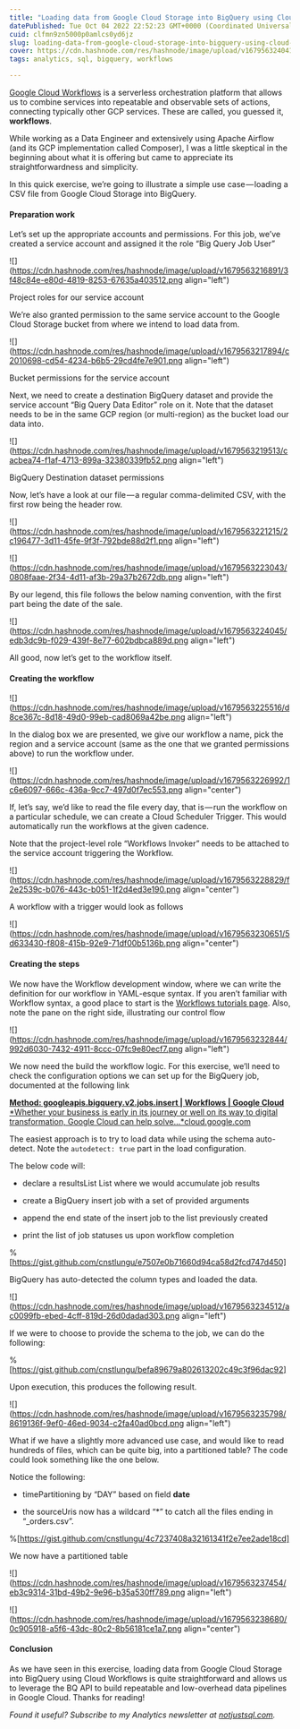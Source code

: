 ```yaml
---
title: "Loading data from Google Cloud Storage into BigQuery using Cloud Workflows"
datePublished: Tue Oct 04 2022 22:52:23 GMT+0000 (Coordinated Universal Time)
cuid: clfmn9zn5000p0amlcs0yd6jz
slug: loading-data-from-google-cloud-storage-into-bigquery-using-cloud-workflows
cover: https://cdn.hashnode.com/res/hashnode/image/upload/v1679563240416/b007c020-2a49-4717-bf04-2d25ee490b89.png
tags: analytics, sql, bigquery, workflows

---
```


[Google Cloud Workflows](https://cloud.google.com/workflows/docs/overview) is a serverless orchestration platform that allows us to combine services into repeatable and observable sets of actions, connecting typically other GCP services. These are called, you guessed it, **workflows**.

While working as a Data Engineer and extensively using Apache Airflow (and its GCP implementation called Composer), I was a little skeptical in the beginning about what it is offering but came to appreciate its straightforwardness and simplicity.

In this quick exercise, we’re going to illustrate a simple use case — loading a CSV file from Google Cloud Storage into BigQuery.

#### Preparation work

Let’s set up the appropriate accounts and permissions. For this job, we’ve created a service account and assigned it the role “Big Query Job User”

![](https://cdn.hashnode.com/res/hashnode/image/upload/v1679563216891/3f48c84e-e80d-4819-8253-67635a403512.png align="left")

Project roles for our service account

We’re also granted permission to the same service account to the Google Cloud Storage bucket from where we intend to load data from.

![](https://cdn.hashnode.com/res/hashnode/image/upload/v1679563217894/c2010698-cd54-4234-b6b5-29cd4fe7e901.png align="left")

Bucket permissions for the service account

Next, we need to create a destination BigQuery dataset and provide the service account “Big Query Data Editor” role on it. Note that the dataset needs to be in the same GCP region (or multi-region) as the bucket load our data into.

![](https://cdn.hashnode.com/res/hashnode/image/upload/v1679563219513/cacbea74-f1af-4713-899a-32380339fb52.png align="left")

BigQuery Destination dataset permissions

Now, let’s have a look at our file — a regular comma-delimited CSV, with the first row being the header row.

![](https://cdn.hashnode.com/res/hashnode/image/upload/v1679563221215/2c196477-3d11-45fe-9f3f-792bde88d2f1.png align="left")

![](https://cdn.hashnode.com/res/hashnode/image/upload/v1679563223043/0808faae-2f34-4d11-af3b-29a37b2672db.png align="left")

By our legend, this file follows the below naming convention, with the first part being the date of the sale.

![](https://cdn.hashnode.com/res/hashnode/image/upload/v1679563224045/edb3dc9b-f029-439f-8e77-602bdbca889d.png align="left")

All good, now let’s get to the workflow itself.

#### Creating the workflow

![](https://cdn.hashnode.com/res/hashnode/image/upload/v1679563225516/d8ce367c-8d18-49d0-99eb-cad8069a42be.png align="left")

In the dialog box we are presented, we give our workflow a name, pick the region and a service account (same as the one that we granted permissions above) to run the workflow under.

![](https://cdn.hashnode.com/res/hashnode/image/upload/v1679563226992/1c6e6097-666c-436a-9cc7-497d0f7ec553.png align="center")

If, let’s say, we’d like to read the file every day, that is — run the workflow on a particular schedule, we can create a Cloud Scheduler Trigger. This would automatically run the workflows at the given cadence.

Note that the project-level role “Workflows Invoker” needs to be attached to the service account triggering the Workflow.

![](https://cdn.hashnode.com/res/hashnode/image/upload/v1679563228829/f2e2539c-b076-443c-b051-1f2d4ed3e190.png align="center")

A workflow with a trigger would look as follows

![](https://cdn.hashnode.com/res/hashnode/image/upload/v1679563230651/5d633430-f808-415b-92e9-71df00b5136b.png align="center")

#### Creating the steps

We now have the Workflow development window, where we can write the definition for our workflow in YAML-esque syntax. If you aren’t familiar with Workflow syntax, a good place to start is the [Workflows tutorials page](https://cloud.google.com/functions/docs/tutorials). Also, note the pane on the right side, illustrating our control flow

![](https://cdn.hashnode.com/res/hashnode/image/upload/v1679563232844/992d6030-7432-4911-8ccc-07fc9e80ecf7.png align="left")

We now need the build the workflow logic. For this exercise, we’ll need to check the configuration options we can set up for the BigQuery job, documented at the following link

[**Method: googleapis.bigquery.v2.jobs.insert | Workflows | Google Cloud**  
\*Whether your business is early in its journey or well on its way to digital transformation, Google Cloud can help solve…\*cloud.google.com](https://cloud.google.com/workflows/docs/reference/googleapis/bigquery/v2/jobs/insert)

The easiest approach is to try to load data while using the schema auto-detect. Note the `autodetect: true` part in the load configuration.

The below code will:

* declare a resultsList List where we would accumulate job results
    
* create a BigQuery insert job with a set of provided arguments
    
* append the end state of the insert job to the list previously created
    
* print the list of job statuses us upon workflow completion
    

%[https://gist.github.com/cnstlungu/e7507e0b71660d94ca58d2fcd747d450] 

BigQuery has auto-detected the column types and loaded the data.

![](https://cdn.hashnode.com/res/hashnode/image/upload/v1679563234512/ac0099fb-ebed-4cff-819d-26d0dadad303.png align="left")

If we were to choose to provide the schema to the job, we can do the following:

%[https://gist.github.com/cnstlungu/befa89679a802613202c49c3f96dac92] 

Upon execution, this produces the following result.

![](https://cdn.hashnode.com/res/hashnode/image/upload/v1679563235798/8619136f-9ef0-46ed-9034-c2fa40ad0bcd.png align="left")

What if we have a slightly more advanced use case, and would like to read hundreds of files, which can be quite big, into a partitioned table? The code could look something like the one below.

Notice the following:

* timePartitioning by “DAY” based on field **date**
    
* the sourceUris now has a wildcard “\*” to catch all the files ending in “\_orders.csv”.
    

%[https://gist.github.com/cnstlungu/4c7237408a32161341f2e7ee2ade18cd] 

We now have a partitioned table

![](https://cdn.hashnode.com/res/hashnode/image/upload/v1679563237454/eb3c9314-31bd-49b2-9e96-b35a530ff789.png align="left")

![](https://cdn.hashnode.com/res/hashnode/image/upload/v1679563238680/0c905918-a5f6-43dc-80c2-8b56181ce1a7.png align="center")

#### Conclusion

As we have seen in this exercise, loading data from Google Cloud Storage into BigQuery using Cloud Workflows is quite straightforward and allows us to leverage the BQ API to build repeatable and low-overhead data pipelines in Google Cloud. Thanks for reading!

*Found it useful? Subscribe to my Analytics newsletter at* [*notjustsql.com*](https://www.notjustsql.com)*.*